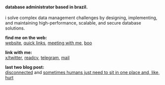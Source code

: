 #### database administrator based in brazil.

i solve complex data management challenges by designing, implementing, and maintaining high-performance, scalable, and secure database solutions.

**find me on the web:**<br>
[website](https://yuricunha.com), [quick links](https://links.yuricunha.com), [meeting with me](https://cal.com/isyuricunha), [boo](https://signup.boo.world/jejk)

**link with me:**<br>
[x/twitter](https://twitter.com/isyuricunha), [readcv](https://read.cv/isyuricunha), [telegram](https://t.me/isyuricunha), [mail](mailto:me@yuricunha.com)

**last two blog post:**<br>
[disconnected](https://www.yuricunha.com/blog/disconnected) and [sometimes humans just need to sit in one place and, like, hurt](https://www.yuricunha.com/blog/sometimes-humans-just-need-to-sit-in-one-place-and-like-hurt)
